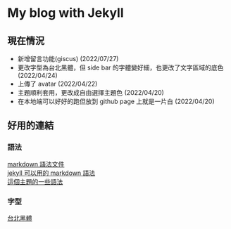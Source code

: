 # My blog with Jekyll

## 現在情況
- 新增留言功能(giscus) (2022/07/27)
- 更改字型為台北黑體，但 side bar 的字體變好細，也更改了文字區域的底色 (2022/04/24)
- 上傳了 avatar (2022/04/22)
- 主題順利套用，更改成自由選擇主題色 (2022/04/20)
- 在本地端可以好好的跑但放到 github page 上就是一片白 (2022/04/20)

## 好用的連結
### 語法
[markdown 語法文件](https://markdown.tw/#em) <br>
[jekyll 可以用的 markdown 語法](https://www.markdownguide.org/tools/jekyll/)<br>
[這個主題的一些語法](https://chirpy.cotes.page/posts/write-a-new-post/)

### 字型
[台北黑體](https://sites.google.com/view/jtfoundry/)<br>
